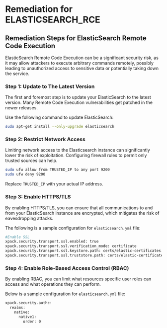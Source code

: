 # Remediation for ELASTICSEARCH_RCE

## Remediation Steps for ElasticSearch Remote Code Execution

ElasticSearch Remote Code Execution can be a significant security risk, as it may allow attackers to execute arbitrary commands remotely, possibly leading to unauthorized access to sensitive data or potentially taking down the service.

### Step 1: Update to The Latest Version

The first and foremost step is to update your ElasticSearch to the latest version. Many Remote Code Execution vulnerabilities get patched in the newer releases.

Use the following command to update ElasticSearch:

```bash
sudo apt-get install --only-upgrade elasticsearch
```

### Step 2: Restrict Network Access

Limiting network access to the Elasticsearch instance can significantly lower the risk of exploitation. Configuring firewall rules to permit only trusted sources can help.

```bash
sudo ufw allow from TRUSTED_IP to any port 9200
sudo ufw deny 9200
```
Replace `TRUSTED_IP` with your actual IP address.

### Step 3: Enable HTTPS/TLS

By enabling HTTPS/TLS, you can ensure that all communications to and from your ElasticSearch instance are encrypted, which mitigates the risk of eavesdropping attacks.

The following is a sample configuration for `elasticsearch.yml` file:

```bash
#Enable SSL
xpack.security.transport.ssl.enabled: true
xpack.security.transport.ssl.verification_mode: certificate 
xpack.security.transport.ssl.keystore.path: certs/elastic-certificates.p12 
xpack.security.transport.ssl.truststore.path: certs/elastic-certificates.p12
```

### Step 4: Enable Role-Based Access Control (RBAC)

By enabling RBAC, you can limit what resources specific user roles can access and what operations they can perform.

Below is a sample configuration for `elasticsearch.yml` file:

```bash
xpack.security.authc:
  realms:
    native:
      native1:
        order: 0
```

